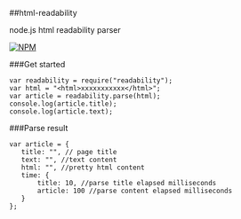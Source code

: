 ##html-readability

node.js html readability parser

[![NPM](https://nodei.co/npm/html-readability.png?downloads=true&downloadRank=true&stars=true)](https://nodei.co/npm/html-readability/)

###Get started

    var readability = require("readability");
    var html = "<html>xxxxxxxxxxx</html>";
    var article = readability.parse(html);
    console.log(article.title);
    console.log(article.text);

###Parse result

    var article = {
       title: "", // page title 
       text: "", //text content
       html: "", //pretty html content
       time: {
           title: 10, //parse title elapsed milliseconds
           article: 100 //parse content elapsed milliseconds
       }
    };
